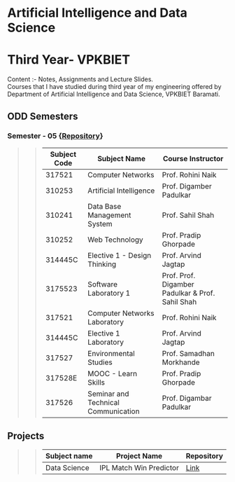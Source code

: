 # Artificial Intelligence and Data Science
# Third Year- VPKBIET


Content :- Notes, Assignments and Lecture Slides.  
Courses that I have studied during third year of my engineering offered by Department of Artificial Intelligence and Data Science, VPKBIET Baramati.

## ODD Semesters

### Semester - 05  {[Repository](https://github.com/yashraj9011/AIDS-Third-Year.git)}
>> Subject Code | Subject Name | Course Instructor
>> --- | --- | ---
>> 317521 | Computer Networks | Prof. Rohini Naik
>> 310253 | Artificial Intelligence | Prof. Digamber Padulkar
>> 310241 | Data Base Management System | Prof. Sahil Shah
>> 310252 | Web Technology | Prof. Pradip Ghorpade
>> 314445C | Elective 1 - Design Thinking | Prof. Arvind Jagtap
>> 3175523 | Software Laboratory 1 | Prof. Prof. Digamber Padulkar &  Prof. Sahil Shah
>> 317521| Computer Networks Laboratory | Prof. Rohini Naik
>> 314445C | Elective 1 Laboratory | Prof. Arvind Jagtap
>> 317527 | Environmental Studies | Prof. Samadhan Morkhande
>> 317528E | MOOC - Learn Skills | Prof. Pradip Ghorpade
>> 317526| Seminar and Technical Communication | Prof. Digambar Padulkar





## Projects
>>   Subject name | Project Name | Repository
>>   --- | --- | ---
>>   Data Science | IPL Match Win Predictor | [Link](https://github.com/yashraj9011/AIDS-Third-Year.git)

